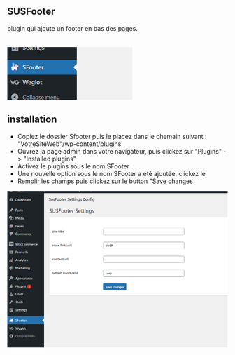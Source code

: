 ## SUSFooter

plugin qui ajoute un footer en bas des pages.
<br/>
<br/>
<br/>
![plugin](screenshot.png)

## installation

- Copiez le dossier Sfooter puis le placez dans le chemain suivant : "VotreSiteWeb"/wp-content/plugins
- Ouvrez la page admin dans votre navigateur, puis clickez sur "Plugins" -> "Installed plugins"
- Activez le plugins sous le nom SFooter
- Une nouvelle option sous le nom SFooter a été ajoutée, clickez le
- Remplir les champs puis clickez sur le button "Save changes


![panel](panel.png)
